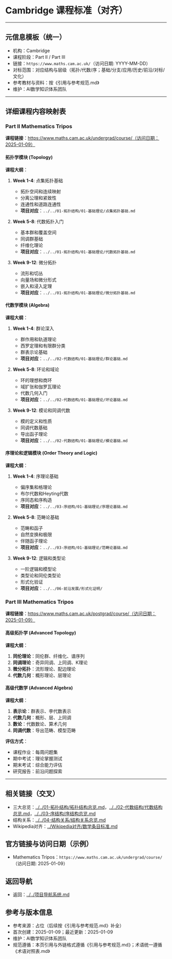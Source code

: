 # Cambridge 课程标准（对齐）

---

## 元信息模板（统一）

- 机构：Cambridge
- 课程阶段：Part II / Part III
- 链接：`https://www.maths.cam.ac.uk/`（访问日期: YYYY-MM-DD）
- 对标范围：对应结构与层级（拓扑/代数/序；基础/分支/应用/历史/前沿/对标/文化）
- 参考教材与资料：按《引用与参考规范.md》
- 维护：AI数学知识体系团队

---

## 详细课程内容映射表

### Part II Mathematics Tripos

**课程链接**：<https://www.maths.cam.ac.uk/undergrad/course/（访问日期：2025-01-09）>

#### 拓扑学模块 (Topology)

**课程大纲**：

1. **Week 1-4**: 点集拓扑基础
   - 拓扑空间和连续映射
   - 分离公理和紧致性
   - 连通性和道路连通性
   - **项目对应**：`../../01-拓扑结构/01-基础理论/点集拓扑基础.md`

2. **Week 5-8**: 代数拓扑入门
   - 基本群和覆盖空间
   - 同调群基础
   - 纤维化理论
   - **项目对应**：`../../01-拓扑结构/01-基础理论/代数拓扑基础.md`

3. **Week 9-12**: 微分拓扑
   - 流形和切丛
   - 向量场和微分形式
   - 嵌入和浸入定理
   - **项目对应**：`../../01-拓扑结构/01-基础理论/微分拓扑基础.md`

#### 代数学模块 (Algebra)

**课程大纲**：

1. **Week 1-4**: 群论深入
   - 群作用和轨道理论
   - 西罗定理和有限群分类
   - 群表示论基础
   - **项目对应**：`../../02-代数结构/01-基础理论/群论基础.md`

2. **Week 5-8**: 环论和域论
   - 环的理想和商环
   - 域扩张和伽罗瓦理论
   - 代数几何入门
   - **项目对应**：`../../02-代数结构/01-基础理论/环论基础.md`

3. **Week 9-12**: 模论和同调代数
   - 模的定义和性质
   - 同调代数基础
   - 导出函子理论
   - **项目对应**：`../../02-代数结构/01-基础理论/模论基础.md`

#### 序理论和逻辑模块 (Order Theory and Logic)

**课程大纲**：

1. **Week 1-4**: 序理论基础
   - 偏序集和格理论
   - 布尔代数和Heyting代数
   - 序同态和序构造
   - **项目对应**：`../../03-序结构/01-基础理论/序理论基础.md`

2. **Week 5-8**: 范畴论基础
   - 范畴和函子
   - 自然变换和极限
   - 伴随函子理论
   - **项目对应**：`../../03-序结构/01-基础理论/范畴论基础.md`

3. **Week 9-12**: 逻辑和类型论
   - 一阶逻辑和模型论
   - 类型论和同伦类型论
   - 形式化验证
   - **项目对应**：`../../06-前沿发展/形式化证明/`

### Part III Mathematics Tripos

**课程链接**：<https://www.maths.cam.ac.uk/postgrad/course/（访问日期：2025-01-09）>

#### 高级拓扑学 (Advanced Topology)

**课程大纲**：

1. **同伦理论**：同伦群、纤维化、谱序列
2. **同调理论**：奇异同调、上同调、K理论
3. **微分拓扑**：流形理论、配边理论
4. **代数几何**：概形理论、层理论

#### 高级代数学 (Advanced Algebra)

**课程大纲**：

1. **表示论**：群表示、李代数表示
2. **代数几何**：概形、层、上同调
3. **数论**：代数数论、算术几何
4. **同调代数**：导出范畴、模型范畴

**评估方式**：

- 课程作业：每周问题集
- 期中考试：理论掌握测试
- 期末考试：综合能力评估
- 研究报告：前沿问题探索

---

## 相关链接（交叉）

- 三大总览：[../../01-拓扑结构/拓扑结构总览.md](../../01-拓扑结构/拓扑结构总览.md)，[../../02-代数结构/代数结构总览.md](../../02-代数结构/代数结构总览.md)，[../../03-序结构/序结构总览.md](../../03-序结构/序结构总览.md)
- 结构关系：[../../04-结构关系/结构关系总览.md](../../04-结构关系/结构关系总览.md)
- Wikipedia对齐：[../Wikipedia对齐/数学条目标准.md](../Wikipedia对齐/数学条目标准.md)

## 官方链接与访问日期（示例）

- Mathematics Tripos：`https://www.maths.cam.ac.uk/undergrad/course/`（访问日期: 2025-01-09）

## 返回导航

- 返回：[../../项目导航系统.md](../../项目导航系统.md)

## 参考与版本信息

- 参考来源：占位（后续按《引用与参考规范.md》补全）
- 首次创建：2025-01-09；最近更新：2025-01-09
- 维护：AI数学知识体系团队
- 规范遵循：本页引用与外链格式遵循《引用与参考规范.md》；术语统一遵循《术语对照表.md》
